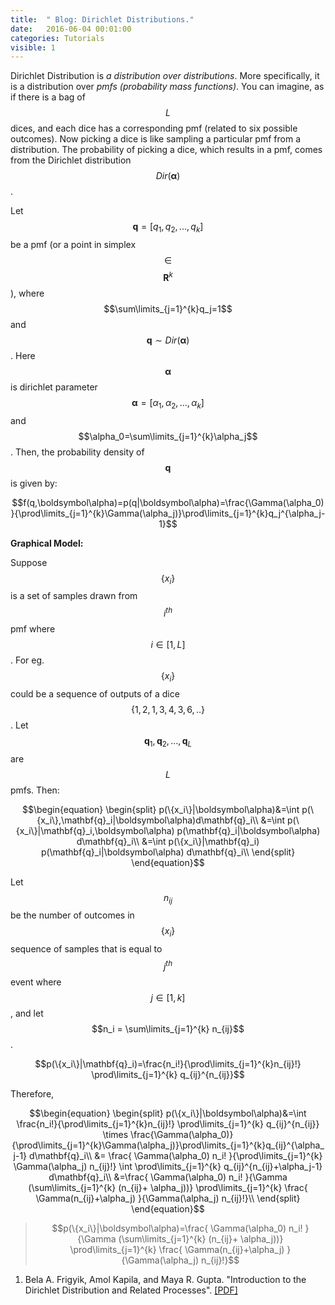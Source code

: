 ```yaml
---
title:  " Blog: Dirichlet Distributions."
date:   2016-06-04 00:01:00
categories: Tutorials
visible: 1
---
```


Dirichlet Distribution is *a distribution over distributions*. More specifically, it is a distribution over *pmfs (probability mass functions)*. You can imagine, as if there is a bag of $$L$$ dices, and each dice has a corresponding pmf (related to six possible outcomes). Now picking a dice is like sampling a particular pmf from a distribution. The probability of picking a dice, which results in a pmf, comes from the Dirichlet distribution $$Dir(\boldsymbol\alpha)$$.

Let $$\mathbf{q}=[q_1,q_2,...,q_k]$$ be a pmf (or a point in simplex $$\in$$ $$\mathbf{R}^{k}$$), where $$\sum\limits_{j=1}^{k}q_j=1$$ and $$\mathbf{q} \sim Dir(\boldsymbol\alpha)$$. Here $$\boldsymbol\alpha$$ is dirichlet parameter $$\boldsymbol\alpha=[\alpha_1,\alpha_2,...,\alpha_k]$$ and $$\alpha_0=\sum\limits_{j=1}^{k}\alpha_j$$. Then, the probability density of $$\mathbf{q}$$ is given by:

$$f(q,\boldsymbol\alpha)=p(q|\boldsymbol\alpha)=\frac{\Gamma(\alpha_0)}{\prod\limits_{j=1}^{k}\Gamma(\alpha_j)}\prod\limits_{j=1}^{k}q_j^{\alpha_j-1}$$

**Graphical Model:**

Suppose $$\{x_i\}$$ is a set of samples drawn from $$i^{th}$$ pmf where $$i\in[1,L]$$. For eg. $$\{x_i\}$$ could be a sequence of outputs of a dice $$\{1,2,1,3,4,3,6,..\}$$. Let $$\mathbf{q}_1,\mathbf{q}_2,...,\mathbf{q}_L$$ are $$L$$ pmfs. Then:

$$\begin{equation}
\begin{split}
p(\{x_i\}|\boldsymbol\alpha)&=\int p(\{x_i\},\mathbf{q}_i|\boldsymbol\alpha)d\mathbf{q}_i\\
&=\int p(\{x_i\}|\mathbf{q}_i,\boldsymbol\alpha) p(\mathbf{q}_i|\boldsymbol\alpha)  d\mathbf{q}_i\\
&=\int p(\{x_i\}|\mathbf{q}_i) p(\mathbf{q}_i|\boldsymbol\alpha)  d\mathbf{q}_i\\
\end{split}
\end{equation}$$

Let $$n_{ij}$$ be the number of outcomes in $$\{x_i\}$$ sequence of samples that is equal to $$j^{th}$$ event where $$j\in[1,k]$$, and let $$n_i = \sum\limits_{j=1}^{k} n_{ij}$$.

$$p(\{x_i\}|\mathbf{q}_i)=\frac{n_i!}{\prod\limits_{j=1}^{k}n_{ij}!} \prod\limits_{j=1}^{k} q_{ij}^{n_{ij}}$$

Therefore,

$$\begin{equation}
\begin{split}
p(\{x_i\}|\boldsymbol\alpha)&=\int \frac{n_i!}{\prod\limits_{j=1}^{k}n_{ij}!} \prod\limits_{j=1}^{k} q_{ij}^{n_{ij}} \times \frac{\Gamma(\alpha_0)}{\prod\limits_{j=1}^{k}\Gamma(\alpha_j)}\prod\limits_{j=1}^{k}q_{ij}^{\alpha_j-1}  d\mathbf{q}_i\\
&=  \frac{ \Gamma(\alpha_0) n_i! }{\prod\limits_{j=1}^{k}   \Gamma(\alpha_j) n_{ij}!}   \int \prod\limits_{j=1}^{k} q_{ij}^{n_{ij}+\alpha_j-1} d\mathbf{q}_i\\
&=\frac{ \Gamma(\alpha_0) n_i! }{\Gamma (\sum\limits_{j=1}^{k} (n_{ij}+ \alpha_j))}  \prod\limits_{j=1}^{k} \frac{ \Gamma(n_{ij}+\alpha_j) }{\Gamma(\alpha_j) n_{ij}!}\\
\end{split}
\end{equation}$$


>$$p(\{x_i\}|\boldsymbol\alpha)=\frac{ \Gamma(\alpha_0) n_i! }{\Gamma (\sum\limits_{j=1}^{k} (n_{ij}+ \alpha_j))}  \prod\limits_{j=1}^{k} \frac{ \Gamma(n_{ij}+\alpha_j) }{\Gamma(\alpha_j) n_{ij}!}$$


1. Bela A. Frigyik, Amol Kapila, and Maya R. Gupta. "Introduction to the Dirichlet Distribution and Related
Processes". [[PDF]](http://mayagupta.org/publications/FrigyikKapilaGuptaIntroToDirichlet.pdf)